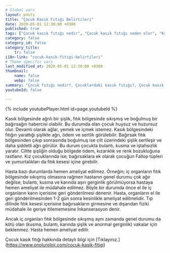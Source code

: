 ```yaml
---
# Global vars
layout: posts
title: "Çocuk Kasık Fıtığı Belirtileri"
date: 2020-05-01 12:30:00 +0300
published: true
tags: ["Çocuk kasık fıtığı nedir", "Çocuk kasık fıtığı neden olur", "Kasık fıtığı teşhisi", "Kasık fıtığı Nedeni", "Kasık fıtığı Ameliyatı",  "çocuk kasık fıtığı", "kasık fıtığı", "çocuk kasık fıtığı belirtisi", "çocuk kasık fıtığı teşhisi", "kasık fıtığı hangi çocukta", "çocuk kasık fıtığı ameliyatı",  "çocuk kasık fıtığı tedavi", "kasık fıtığı belirti" , "çocuk kasık fıtığı çözüm" , "kasık fıtığı tedavi" ]
category: false
category_id: false
category_title:
    tr: false
i18n-link: "cocuk-kasik-fitigi-belirtileri"
# Theme specific vars
last_modified_at: 2020-05-01 12:30:00 +0300
thumbnail:
    name: false
    webp: false
summary: "Çocuk fıtığı nedir?, Çocuklardaki kasık fıtığı?, Çocuk kasık fıtıkları neden oluşur?, Kasık fıtığı teşhisi?, Kasık fıtığı Nedenleri? , Kasık fıtığı Ameliyatı?, Çocuk Kasık fıtıklarına ne zaman müdahele etmek gereklidir?"
youtubeId: false

---
```

{% include youtubePlayer.html id=page.youtubeId %}




Kasık bölgesinde ağrılı bir şişlik, fıtık bölgesinde sıkışmış ve boğulmuş bir bağırsağın habercisi olabilir. Bu durumda olan çocuk huysuz ve huzursuz olur. Devamlı olarak ağlar, yemek ve içmek istemez. Kasık bölgesindeki fıtığın yarattığı şişlikte ağrı, ödem ve sertlik görülebilir. Bağırsak fıtık bölgesinden çıkıp sonrasında boğulmuş ise cilt üzerindeki şişlik sertleşir ve daha şiddetli ağrı görülür. Bu durum çocukta bulantı, kusma ve iştahsızlık yaratır. Ciltte şişliğin olduğu bölgede ödem, kızarıklık ve renk bozukluğuna rastlanır. Kız çocuklarında ise; bağırsaklara ek olarak çocuğun Fallop tüpleri ve yumurtalıkları da fıtık kesesi içine girebilir.

Hasta bazı durumlarda hemen ameliyat edilmez. Örneğin; iç organların fıtık bölgesinde sıkışmış olmasına rağmen hastanın genel durumu çok ağır değilse; bulantı, kusma ve karında aşırı gerginlik görülmüyorsa hastaya hemen ameliyat ile müdahale edilmez. Böyle bir durumda önce el ile iç organların karın içerisine geri gönderilmesi denenir. Hasta, organların el ile geri gönderilmesinden 1-2 gün sonra kesinlikle ameliyat edilmelidir. Tıp dilinde fıtık kesesi içerisine bağırsakların girmesine ve dışarıdan fiziki müdahale ile geriye itilememesine İnkanserasyon denir.

Ancak iç organları fıtık bölgesinde sıkışmış aynı zamanda genel durumu da kötü olan (kusma, bulantı, karında şişlik ve anormal gerginlik) vakalar için beklenmez. Hasta hemen ameliyat edilir.


Çocuk kasık fıtığı hakkında detaylı bilgi için [Tıklayınız.] (https://www.onoluroloji.com/cocuk-kasik-fitigi)
